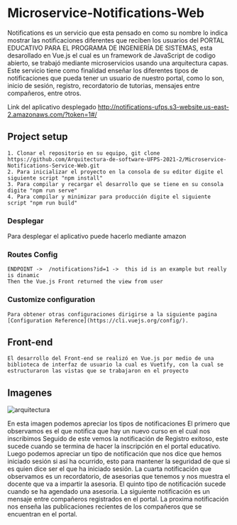 # Microservice-Notifications-Web  

Notifications es un servicio que esta pensado en como su nombre lo indica mostrar las notificaciones diferentes que reciben los usuarios del PORTAL EDUCATIVO PARA EL PROGRAMA DE INGENIERÍA DE SISTEMAS, esta desarollado en Vue.js el cual es un framework de JavaScript de codigo abierto, se trabajó mediante microservicios usando una arquitectura capas. Este servicio tiene como finalidad enseñar los diferentes tipos de notificaciones que pueda tener un usuario de nuestro portal, como lo son, inicio de sesión, registro, recordatorio de tutorias, mensajes entre compañeros, entre otros.

Link del aplicativo desplegado 
http://notifications-ufps.s3-website.us-east-2.amazonaws.com/?token=1#/

## Project setup
```
1. Clonar el repositorio en su equipo, git clone https://github.com/Arquitectura-de-software-UFPS-2021-2/Microservice-Notifications-Service-Web.git
2. Para inicializar el proyecto en la consola de su editor digite el siguiente script "npm install"
3. Para compilar y recargar el desarrollo que se tiene en su consola digite "npm run serve"
4. Para compilar y minimizar para producción digite el siguiente script "npm run build"
```

### Desplegar 
Para desplegar el aplicativo puede hacerlo mediante amazon 

### Routes Config 
```
ENDPOINT ->  /notifications?id=1 ->  this id is an example but really is dinamic
Then the Vue.js Front returned the view from user
```
### Customize configuration
```
Para obtener otras configuraciones dirigirse a la siguiente pagina [Configuration Reference](https://cli.vuejs.org/config/).
```
## Front-end
```
El desarrollo del Front-end se realizó en Vue.js por medio de una biblioteca de interfaz de usuario la cual es Vuetify, con la cual se estructuraron las vistas que se trabajaron en el proyecto 
```
## Imagenes 
![arquitectura](https://user-images.githubusercontent.com/54825931/146826850-544ef371-293c-4c4a-9590-50303b88da18.jpeg)


En esta imagen podemos apreciar los tipos de notificaciones 
El primero que observamos es el que notifica que hay un nuevo curso en el cual nos inscribimos 
Seguido de este vemos la notificación de Registro exitoso, este sucede cuando se termina de hacer la inscripción en el portal educativo. 
Luego podemos apreciar un tipo de notificación que nos dice que hemos iniciado sesión si así ha ocurrido, esto para mantener la seguridad de que si es quien dice ser el que ha iniciado sesión. 
La cuarta notificación que observamos es un recordatorio, de asesorias que tenemos y nos muestra el docente que va a impartir la asesoria. 
El quinto tipo de notificación sucede cuando se ha agendado una asesoria. 
La siguiente notificación es un mensaje entre compañeros registrados en el portal.
La proxima notificación nos enseña las publicaciones recientes de los compañeros que se encuentran en el portal. 


